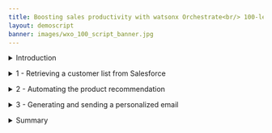 ```yaml
---
title: Boosting sales productivity with watsonx Orchestrate<br/> 100-level live demo
layout: demoscript
banner: images/wxo_100_script_banner.jpg
---
```


<span id="top"></span>

<details markdown="1">

<summary>Introduction</summary>

Today I want to show you how watsonx Orchestrate uses conversational AI to help your sales professionals be more productive and close more business. 

Typically insurance sales agents spend their time across many tasks while constantly context switching between multiple applications to do their jobs. A large part of any successful insurance seller's time should be spent servicing existing clients, but an important part of being a great sales agent is finding new business and building pipeline.

Prior to watsonx Orchestrate, agents in this insurance office dedicated a few hours per week to sending prospecting emails for upsell and cross-sell opportunities, as well as building pipeline. To do this, a typical insurance seller would: 
1.	Search Salesforce for customers that meet certain cross-sell criteria.
2.	Determine the best cross-sell products to offer each customer.
3.	Send a personalized email to each customer.

Unfortunately, agents in this office are facing a number of challenges that prevent them from performing at their best:
- Searching their Salesforce system effectively for sales opportunities is time consuming and requires a lot of skill...skills that not everyone on the team possesses.
- Matching customers circumstances to the most optimal and competitive products is time consuming and requires expert product knowledge. The information about products, customers, and policies is spread over multiple systems and spreadsheets.
- Multiple systems and applications are used; it takes time to switch between these systems to find the required information. Data is copied and pasted between applications and inevitably errors are made.
- There isn't time to create a personalized email for each customer so instead they use templates, but they know that the emails that are produced this way are often ignored by their customers.   

Let's look at how this prospecting work can be done more effectively with watsonx Orchestrate.
- We’ll use a chat interface to extract data from SalesForce that leverages a pre-configured search to find customers with recent life events.
- We’ll match these customers to the most suitable and competitive products using an automation that represents the digitized business knowledge of a product expert. 
- Instead of using an email template, we’ll feed the customer information and the products details into a generative AI model. This model will draft a prospecting email that a human-in-the-loop can review and edit with any specific information for this customer.
- Finally, we’ll automate the creation and dispatch of the email, but we won’t have to open Outlook and copy over email addresses and product info.  <br/><br/>

Let's get started.

<br/>
</details>

<p/>

<details markdown="1">

<summary>1 - Retrieving a customer list from Salesforce</summary>

<br/>

| **1.1** | **Invoke a Salesforce skill using natural language** |
| :--- | :--- |
| **Narration** | A common task for an insurance agent is to periodically search their Salesforce system for customers with recent life events that are good candidates to receive upsell/cross-sell offers. For example, the birth of a child brings focus to life insurance coverage, and so on. Traditionally this task involves creating custom Salesforce reports and downloading them for manual and offline review by a sales agent.<br/><br/> How does this play out with an insurance company using watsonx Orchestrate? The agent invokes the Salesforce search using the simple natural language phrase: "Write an upsell email to my customers". IBM watsonx Orchestrate uses AI to understand the sales agent's intent and performs the correct action, even when the request phrase is ambiguous.|
| **Action** &nbsp; 1.1.1 | Type the natural language command **Write an upsell email to my customers** (1) and click the **Send arrow** (2) in the chat window.<br/><img src="images/1-1-1.png" width="800" /> <br/>**Note:** if you get **No skill matches your request. Try rephrasing your question.** ensure you have selected **Team skills** from the menu bar. 
| **Narration** | IBM watsonx Orchestrate runs the Salesforce task by connecting to a back-end API that retrieves a list of customers with recent life events. The retrieved customer data is neatly displayed in a table within watsonx Orchestrate's chat interface.<br/><br/>The agent reviews the list of customers and pursues a cross-sell opportunity with John Collins, who has a child that recently turned twenty-five. For this product, turning twenty-five is a milestone requiring children to acquire independent health insurance coverage. (Other states and countries set different age limits for various family milestones).|
| **Action** &nbsp; 1.1.2 | Select the radio button associated with **John Collins** (1) from the table and click the **Apply** button (2) in the chat window. <br/> <img src="images/1-1-2.png" width="800" /> |

<br/>

**[Go to top](#place1)**

<br/><br/>

</details>

<p/>

<details markdown="1">

<summary>2 - Automating the product recommendation</summary>

<br/>

| **2.1** | **Identify products for cross-sell / upsell** |
| :--- | :--- |
| **Narration** | Next, the agent needs to determine which products to recommend for John based on his circumstances and recent life event.<br/><br/> The customer details from Salesforce are automatically submitted into watsonx Orchestrate's built-in decision engine and the upsell recommendations are displayed. Behind the scenes, the decision engine applied business logic that took into account many different attributes specific to this customer (John Collins), such as his child’s age, pre-existing conditions, and current coverage. Then the AI applied product knowledge to determine the best products to recommend.<br/><br/>In this case, the decision engine recommended the Silver-level Marketplace Plan, it has also created the prompt that will be submitted  into the generative AI model to create the email, and set the size of the email to be between 400 and 500 tokens. | 
| **Action** &nbsp; 2.1.1 | Highlight the prompt created by the decision skill for the selected customer, based on their circumstances.<br/><img src="images/2-1-1.png" width="800" /> |

<br/>

**[Go to top](#place1)**

<br/><br/>

</details>

<p/>

<details markdown="1">

<summary>3 - Generating and sending a personalized email</summary>

<br/>

| **3.1** | **Use generative AI to write a personalized email to the client** |
| :--- | :--- |
| **Narration** | Personalized emails increase the likelihood of conversion. IBM watsonx Orchestrate uses one of IBM's Large Language Models (LLM), built on the watsonx.ai platform. This model generates a personalized email for the selected customer. Perfecting the AI prompt to generate a properly formatted email is typically a time-consuming activity. To make this faster and repeatable for insurance sellers, watsonx Orchestrate uses a template AI prompt to which it adds the dynamic customer and product data.|
| **Action** &nbsp; 3.1.1 | In the **Prompt** field, **highlight** (1) the updated prompt that now includes instructions for the generative AI model, including the customer name, combined with the prompt generated by the decision engine. Now click **Apply** (2) and the prompt will be submitted into the generative AI model. Note: email generation will take appox 30 seconds to complete. <br/><img src="images/3-1-1.png" width="800" /> |

<br/>

| **3.2** | **Use watsonx Orchestrate's built-in Microsoft Outlook skill to send a personalized email to the client** |
| :--- | :--- |
| **Narration** | IBM watsonx Orchestrate launches its out-of-the-box Outlook skill and pre-fills an email with the customer's contact details and the generated email containing the proposal. The insurance seller can now review the generated content for accuracy and add any further information to ensure the proposal is relevant to John. The IBM provided generative AI models are specifically trained on curated data to produce output suitable for business purposes, but it is still important for the agent to review it. This 'human in the loop" approach is vital, we want to save time by leveraging AI to generate the bulk of the content, but we still want agent to have overall control. <br/><br/>Since we're using a built-in skill to handle the Outlook email the agent doesn't need to open their Outlook client, the **To** and **Subject** fields have been pre-populated and the AI-generated text has been inserted into the **content** field.|
| **Action** &nbsp; 3.2.1 | Review the generated email (edit if necessary) and discuss the text generated by watsonx.ai that was automatically inserted into the **Content** field.<br/> <img src="images/3-1-4.png" width="800" /><br/><br/>**Note:** An LLM is non-deterministic, for the same input it can generate slightly different output. The models are constantly retraining and evolving, so your output may differ from this image.|
| **Action** &nbsp; 3.2.2 | Change the email address in the **To** (1) field to your own email.<br/> <img src="images/3-1-3.png" width="800" /> <br/><br/>Scroll down and click **Apply** (2) in the watsonx Orchestrate chat window.<br/><img src="images/3-1-5.png" width="800" /> <br/>IBM watsonx Orchestrate will tell you that the email was sent.<br/> <img src="images/3-1-6.png" width="800" />|

 
<br/>

**[Go to top](#place1)**

<br/><br/>

</details>

<p/>

<details markdown="1">

<summary>Summary</summary>

<br/> 
Using an upsell/cross-sell example, this lab showed how watsonx Orchestrate provides a conversational interface for insurance sales agents to perform their repetitive tasks and reduce the time it takes to complete common business tasks, such as searching through CRM reports for sales opportunities.

Product expertise was used to create an automation that provided optimal product recommendations and an LLM was used to generate the draft proposal for the agent to review. 

By providing a catalog of skills, watsonx Orchestrate eliminated the need for the insurance agent to manually move data between different back-end applications. Watsonx Orchestrate streamlined the agent's work by sequencing a series of skills within a single unified interface, boosting this agent's productivity, reducing errors and enabling them to focus on higher value work.

Thank you for attending today’s presentation.

**[Go to top](#place1)**

<br/><br/>

</details>